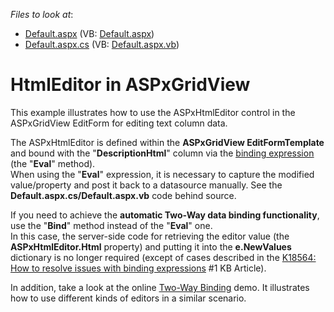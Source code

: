 <!-- default file list -->
*Files to look at*:

* [Default.aspx](./CS/HtmlEditorInASPxGridView/Default.aspx) (VB: [Default.aspx](./VB/HtmlEditorInASPxGridView/Default.aspx))
* [Default.aspx.cs](./CS/HtmlEditorInASPxGridView/Default.aspx.cs) (VB: [Default.aspx.vb](./VB/HtmlEditorInASPxGridView/Default.aspx.vb))
<!-- default file list end -->
# HtmlEditor in ASPxGridView


<p>This example illustrates how to use the ASPxHtmlEditor control in the ASPxGridView EditForm for editing text column data.</p><p>The ASPxHtmlEditor is defined within the <strong>ASPxGridView EditFormTemplate</strong> and bound with the "<strong>DescriptionHtml</strong>" column via the <a href="http://msdn.microsoft.com/en-us/library/ms178366.ASPX"><u>binding expression</u></a> (the "<strong>Eval</strong>" method).<br />
When using the "<strong>Eval</strong>" expression, it is necessary to capture the modified value/property and post it back to a datasource manually. See the <strong>Default.aspx.cs/Default.aspx.vb</strong> code behind source.</p><p>If you need to achieve the <strong>automatic Two-Way data binding functionality</strong>, use the "<strong>Bind</strong>" method instead of the "<strong>Eval</strong>" one.<br />
In this case, the server-side code for retrieving the editor value (the <strong>ASPxHtmlEditor.Html</strong> property) and putting it into the <strong>e.NewValues</strong> dictionary is no longer required (except of cases described in the <a href="https://www.devexpress.com/Support/Center/p/K18564">K18564: How to resolve issues with binding expressions</a> #1 KB Article).</p><p>In addition, take a look at the online <a href="http://demos.devexpress.com/ASPxGridViewDemos/GridEditing/TwoWayBinding.aspx"><u>Two-Way Binding</u></a> demo. It illustrates how to use different kinds of editors in a similar scenario.</p>

<br/>


